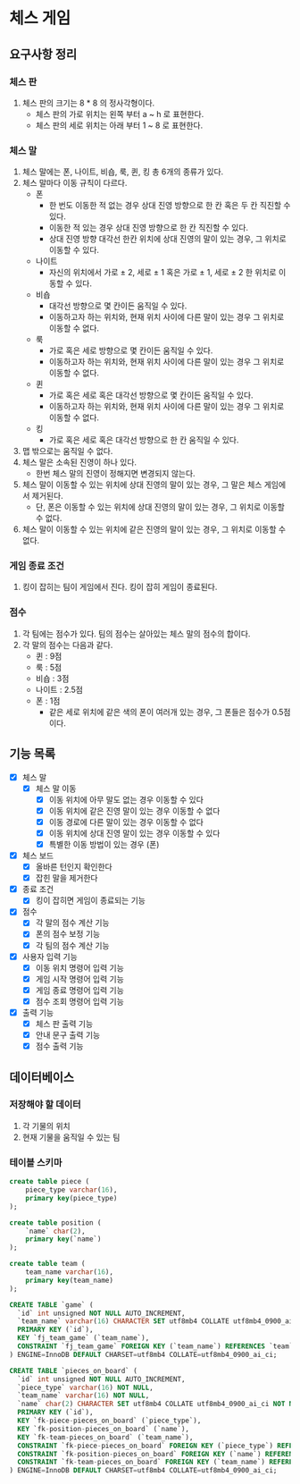 # 체스 게임

## 요구사항 정리

### 체스 판

1. 체스 판의 크기는 8 * 8 의 정사각형이다.
    - 체스 판의 가로 위치는 왼쪽 부터 a ~ h 로 표현한다.
    - 체스 판의 세로 위치는 아래 부터 1 ~ 8 로 표현한다.

### 체스 말

1. 체스 말에는 폰, 나이트, 비숍, 룩, 퀸, 킹 총 6개의 종류가 있다.
2. 체스 말마다 이동 규칙이 다르다.
    - 폰
        - 한 번도 이동한 적 없는 경우 상대 진영 방향으로 한 칸 혹은 두 칸 직진할 수 있다.
        - 이동한 적 있는 경우 상대 진영 방향으로 한 칸 직진할 수 있다.
        - 상대 진영 방향 대각선 한칸 위치에 상대 진영의 말이 있는 경우, 그 위치로 이동할 수 있다.
    - 나이트
        - 자신의 위치에서 가로 ± 2, 세로 ± 1 혹은 가로 ± 1, 세로 ± 2 한 위치로 이동할 수 있다.
    - 비숍
        - 대각선 방향으로 몇 칸이든 움직일 수 있다.
        - 이동하고자 하는 위치와, 현재 위치 사이에 다른 말이 있는 경우 그 위치로 이동할 수 없다.
    - 룩
        - 가로 혹은 세로 방향으로 몇 칸이든 움직일 수 있다.
        - 이동하고자 하는 위치와, 현재 위치 사이에 다른 말이 있는 경우 그 위치로 이동할 수 없다.
    - 퀸
        - 가로 혹은 세로 혹은 대각선 방향으로 몇 칸이든 움직일 수 있다.
        - 이동하고자 하는 위치와, 현재 위치 사이에 다른 말이 있는 경우 그 위치로 이동할 수 없다.
    - 킹
        - 가로 혹은 세로 혹은 대각선 방향으로 한 칸 움직일 수 있다.
3. 맵 밖으로는 움직일 수 없다.
4. 체스 말은 소속된 진영이 하나 있다.
    - 한번 체스 말의 진영이 정해지면 변경되지 않는다.
5. 체스 말이 이동할 수 있는 위치에 상대 진영의 말이 있는 경우, 그 말은 체스 게임에서 제거된다.
    - 단, 폰은 이동할 수 있는 위치에 상대 진영의 말이 있는 경우, 그 위치로 이동할 수 없다.
6. 체스 말이 이동할 수 있는 위치에 같은 진영의 말이 있는 경우, 그 위치로 이동할 수 없다.

### 게임 종료 조건

1. 킹이 잡히는 팀이 게임에서 진다. 킹이 잡히 게임이 종료된다.

### 점수

1. 각 팀에는 점수가 있다. 팀의 점수는 살아있는 체스 말의 점수의 합이다.
2. 각 말의 점수는 다음과 같다.
    - 퀸 : 9점
    - 룩 : 5점
    - 비숍 : 3점
    - 나이트 : 2.5점
    - 폰 : 1점
        - 같은 세로 위치에 같은 색의 폰이 여러개 있는 경우, 그 폰들은 점수가 0.5점이다.

## 기능 목록

- [x] 체스 말
    - [x] 체스 말 이동
        - [x] 이동 위치에 아무 말도 없는 경우 이동할 수 있다
        - [x] 이동 위치에 같은 진영 말이 있는 경우 이동할 수 없다
        - [x] 이동 경로에 다른 말이 있는 경우 이동할 수 없다
        - [x] 이동 위치에 상대 진영 말이 있는 경우 이동할 수 있다
        - [x] 특별한 이동 방법이 있는 경우 (폰)
- [x] 체스 보드
    - [x] 올바른 턴인지 확인한다
    - [x] 잡힌 말을 제거한다
- [x] 종료 조건
    - [x] 킹이 잡히면 게임이 종료되는 기능
- [x] 점수
    - [x] 각 말의 점수 계산 기능
    - [x] 폰의 점수 보정 기능
    - [x] 각 팀의 점수 계산 기능
- [x] 사용자 입력 기능
    - [x] 이동 위치 명령어 입력 기능
    - [x] 게임 시작 명령어 입력 기능
    - [x] 게임 종료 명령어 입력 기능
    - [x] 점수 조회 명령어 입력 기능
- [x] 출력 기능
    - [x] 체스 판 출력 기능
    - [x] 안내 문구 출력 기능
    - [x] 점수 출력 기능

## 데이터베이스

### 저장해야 할 데이터

1. 각 기물의 위치
2. 현재 기물을 움직일 수 있는 팀

### 테이블 스키마

``` SQL
create table piece (
    piece_type varchar(16),
    primary key(piece_type)
);

create table position (
	`name` char(2),
	primary key(`name`)
);

create table team (
    team_name varchar(16),
    primary key(team_name)
);

CREATE TABLE `game` (
  `id` int unsigned NOT NULL AUTO_INCREMENT,
  `team_name` varchar(16) CHARACTER SET utf8mb4 COLLATE utf8mb4_0900_ai_ci NOT NULL,
  PRIMARY KEY (`id`),
  KEY `fj_team_game` (`team_name`),
  CONSTRAINT `fj_team_game` FOREIGN KEY (`team_name`) REFERENCES `team` (`team_name`) ON DELETE RESTRICT ON UPDATE RESTRICT
) ENGINE=InnoDB DEFAULT CHARSET=utf8mb4 COLLATE=utf8mb4_0900_ai_ci;

CREATE TABLE `pieces_on_board` (
  `id` int unsigned NOT NULL AUTO_INCREMENT,
  `piece_type` varchar(16) NOT NULL,
  `team_name` varchar(16) NOT NULL,
  `name` char(2) CHARACTER SET utf8mb4 COLLATE utf8mb4_0900_ai_ci NOT NULL,
  PRIMARY KEY (`id`),
  KEY `fk-piece-pieces_on_board` (`piece_type`),
  KEY `fk-position-pieces_on_board` (`name`),
  KEY `fk-team-pieces_on_board` (`team_name`),
  CONSTRAINT `fk-piece-pieces_on_board` FOREIGN KEY (`piece_type`) REFERENCES `piece` (`piece_type`) ON DELETE RESTRICT ON UPDATE RESTRICT,
  CONSTRAINT `fk-position-pieces_on_board` FOREIGN KEY (`name`) REFERENCES `position` (`name`) ON DELETE RESTRICT ON UPDATE RESTRICT,
  CONSTRAINT `fk-team-pieces_on_board` FOREIGN KEY (`team_name`) REFERENCES `team` (`team_name`) ON DELETE RESTRICT ON UPDATE RESTRICT
) ENGINE=InnoDB DEFAULT CHARSET=utf8mb4 COLLATE=utf8mb4_0900_ai_ci;
```
